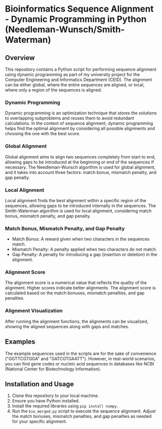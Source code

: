 # Bioinformatics Sequence Alignment - Dynamic Programming in Python (Needleman-Wunsch/Smith-Waterman)

## Overview
This repository contains a Python script for performing sequence alignment using dynamic programming as part of my university project for the Computer Engineering and Informatics Department (CEID). The alignment can be either global, where the entire sequences are aligned, or local, where only a region of the sequences is aligned.

### Dynamic Programming
Dynamic programming is an optimization technique that stores the solutions to overlapping subproblems and reuses them to avoid redundant calculations. In the context of sequence alignment, dynamic programming helps find the optimal alignment by considering all possible alignments and choosing the one with the best score.

### Global Alignment
Global alignment aims to align two sequences completely from start to end, allowing gaps to be introduced at the beginning or end of the sequences if necessary. The Needleman-Wunsch algorithm is used for global alignment, and it takes into account three factors: match bonus, mismatch penalty, and gap penalty.

### Local Alignment
Local alignment finds the best alignment within a specific region of the sequences, allowing gaps to be introduced internally in the sequences. The Smith-Waterman algorithm is used for local alignment, considering match bonus, mismatch penalty, and gap penalty.

### Match Bonus, Mismatch Penalty, and Gap Penalty
- Match Bonus: A reward given when two characters in the sequences match.
- Mismatch Penalty: A penalty applied when two characters do not match.
- Gap Penalty: A penalty for introducing a gap (insertion or deletion) in the alignment.

### Alignment Score
The alignment score is a numerical value that reflects the quality of the alignment. Higher scores indicate better alignments. The alignment score is calculated based on the match bonuses, mismatch penalties, and gap penalties.

### Alignment Visualization
After running the alignment functions, the alignments can be visualized, showing the aligned sequences along with gaps and matches.

## Examples
The example sequences used in the scripts are for the sake of convenience ("GGTTCGTGGA" and "GATCGTGAATT"). However, in real-world scenarios, you can find gene codes or nucleic acid sequences in databases like NCBI (National Center for Biotechnology Information). 

## Installation and Usage
1. Clone this repository to your local machine.
2. Ensure you have Python installed.
3. Install the required libraries using `pip install numpy`.
4. Run the `bio_merged.py` script to execute the sequence alignment. Adjust the match bonuses, mismatch penalties, and gap penalties as needed for your specific alignment.


